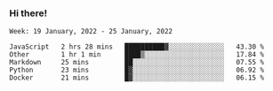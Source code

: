 ### Hi there!

<!--START_SECTION:waka-->
```text
Week: 19 January, 2022 - 25 January, 2022

JavaScript   2 hrs 28 mins   ██████████▓░░░░░░░░░░░░░░   43.30 % 
Other        1 hr 1 min      ████▒░░░░░░░░░░░░░░░░░░░░   17.84 % 
Markdown     25 mins         ██░░░░░░░░░░░░░░░░░░░░░░░   07.55 % 
Python       23 mins         █▓░░░░░░░░░░░░░░░░░░░░░░░   06.92 % 
Docker       21 mins         █▓░░░░░░░░░░░░░░░░░░░░░░░   06.15 % 
```
<!--END_SECTION:waka-->
